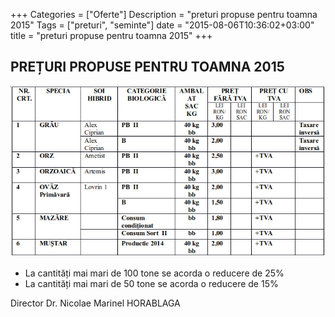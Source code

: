 +++
Categories = ["Oferte"]
Description = "preturi propuse pentru toamna 2015"
Tags = ["preturi", "seminte"]
date = "2015-08-06T10:36:02+03:00"
title = "preturi propuse pentru toamna 2015"
+++

## PREȚURI PROPUSE PENTRU TOAMNA 2015

<img src="/photos/post/seminte_toamna_2015.png" alt="toamna_2015">

- La cantități mai mari de 100 tone se acorda o reducere de 25%
- La cantități mai mari de 50 tone se acorda o reducere de 15%

<!--more-->

Director
Dr. Nicolae Marinel HORABLAGA

